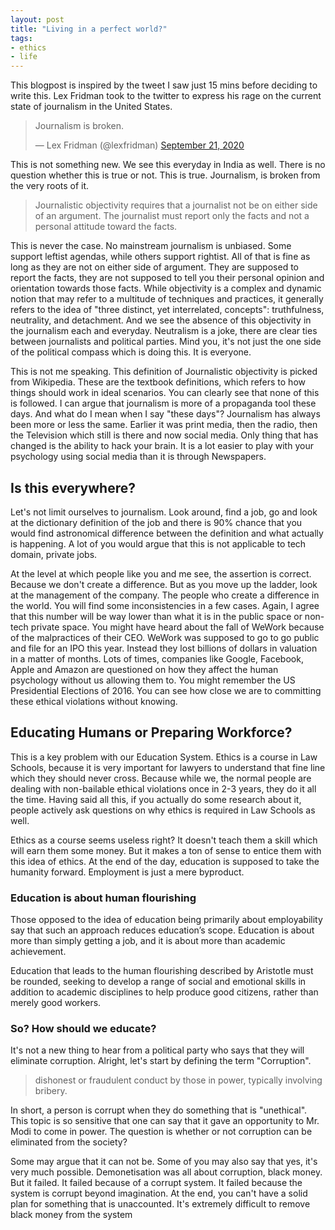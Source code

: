 ```yaml
---
layout: post
title: "Living in a perfect world?"
tags:
- ethics
- life
---
```


This blogpost is inspired by the tweet I saw just 15 mins before deciding to write this. Lex Fridman took to the twitter to express his rage on the current state of journalism in the United States.

<blockquote class="twitter-tweet tw-align-center"><p lang="en" dir="ltr">Journalism is broken.</p>&mdash; Lex Fridman (@lexfridman) <a href="https://twitter.com/lexfridman/status/1308144408760651778?ref_src=twsrc%5Etfw">September 21, 2020</a></blockquote> <script async src="https://platform.twitter.com/widgets.js" charset="utf-8"></script>

This is not something new. We see this everyday in India as well. There is no question whether this is true or not. This is true. Journalism, is broken from the very roots of it.

> Journalistic objectivity requires that a journalist not be on either side of an argument. The journalist must report only the facts and not a personal attitude toward the facts.

This is never the case. No mainstream journalism is unbiased. Some support leftist agendas, while others support rightist. All of that is fine as long as they are not on either side of argument. They are supposed to report the facts, they are not supposed to tell you their personal opinion and orientation towards those facts. While objectivity is a complex and dynamic notion that may refer to a multitude of techniques and practices, it generally refers to the idea of "three distinct, yet interrelated, concepts": truthfulness, neutrality, and detachment. And we see the absence of this objectivity in the journalism each and everyday. Neutralism is a joke, there are clear ties between journalists and political parties. Mind you, it's not just the one side of the political compass which is doing this. It is everyone.

This is not me speaking. This definition of Journalistic objectivity is picked from Wikipedia. These are the textbook definitions, which refers to how things should work in ideal scenarios. You can clearly see that none of this is followed. I can argue that journalism is more of a propaganda tool these days. And what do I mean when I say "these days"? Journalism has always been more or less the same. Earlier it was print media, then the radio, then the Television which still is there and now social media. Only thing that has changed is the ability to hack your brain. It is a lot easier to play with your psychology using social media than it is through Newspapers.

## Is this everywhere?

Let's not limit ourselves to journalism. Look around, find a job, go and look at the dictionary definition of the job and there is 90% chance that you would find astronomical difference between the definition and what actually is happening. A lot of you would argue that this is not applicable to tech domain, private jobs.

At the level at which people like you and me see, the assertion is correct. Because we don't create a difference. But as you move up the ladder, look at the management of the company. The people who create a difference in the world. You will find some inconsistencies in a few cases. Again, I agree that this number will be way lower than what it is in the public space or non-tech private space. You might have heard about the fall of WeWork because of the malpractices of their CEO. WeWork was supposed to go to go public and file for an IPO this year. Instead they lost billions of dollars in valuation in a matter of months. Lots of times, companies like Google, Facebook, Apple and Amazon are questioned on how they affect the human psychology without us allowing them to. You might remember the US Presidential Elections of 2016. You can see how close we are to committing these ethical violations without knowing.

## Educating Humans or Preparing Workforce?

This is a key problem with our Education System. Ethics is a course in Law Schools, because it is very important for lawyers to understand that fine line which they should never cross. Because while we, the normal people are dealing with non-bailable ethical violations once in 2-3 years, they do it all the time. Having said all this, if you actually do some research about it, people actively ask questions on why ethics is required in Law Schools as well.

Ethics as a course seems useless right? It doesn't teach them a skill which will earn them some money. But it makes a ton of sense to entice them with this idea of ethics. At the end of the day, education is supposed to take the humanity forward. Employment is just a mere byproduct.

### Education is about human flourishing

Those opposed to the idea of education being primarily about employability say that such an approach reduces education’s scope. Education is about more than simply getting a job, and it is about more than academic achievement.

Education that leads to the human flourishing described by Aristotle must be rounded, seeking to develop a range of social and emotional skills in addition to academic disciplines to help produce good citizens, rather than merely good workers.

### So? How should we educate?

It's not a new thing to hear from a political party who says that they will eliminate corruption. Alright, let's start by defining the term "Corruption".

> dishonest or fraudulent conduct by those in power, typically involving bribery.

In short, a person is corrupt when they do something that is "unethical". This topic is so sensitive that one can say that it gave an opportunity to Mr. Modi to come in power. The question is whether or not corruption can be eliminated from the society?

Some may argue that it can not be. Some of you may also say that yes, it's very much possible. Demonetisation was all about corruption, black money. But it failed. It failed because of a corrupt system. It failed because the system is corrupt beyond imagination. At the end, you can't have a solid plan for something that is unaccounted. It's extremely difficult to remove black money from the system
